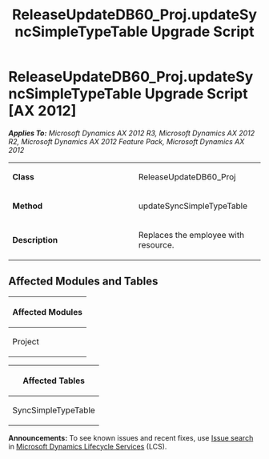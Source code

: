 ﻿---
title: ReleaseUpdateDB60_Proj.updateSyncSimpleTypeTable Upgrade Script
TOCTitle: ReleaseUpdateDB60_Proj.updateSyncSimpleTypeTable Upgrade Script
ms:assetid: 2bfa3647-4a64-3cb9-68d9-8eab343e5de4
ms:mtpsurl: https://msdn.microsoft.com/en-us/library/JJ735955(v=AX.60)
ms:contentKeyID: 49707373
ms.date: 05/18/2015
mtps_version: v=AX.60
---

# ReleaseUpdateDB60\_Proj.updateSyncSimpleTypeTable Upgrade Script [AX 2012]


_**Applies To:** Microsoft Dynamics AX 2012 R3, Microsoft Dynamics AX 2012 R2, Microsoft Dynamics AX 2012 Feature Pack, Microsoft Dynamics AX 2012_

<table>
<colgroup>
<col style="width: 50%" />
<col style="width: 50%" />
</colgroup>
<tbody>
<tr class="odd">
<td><p><strong>Class</strong></p></td>
<td><p>ReleaseUpdateDB60_Proj</p></td>
</tr>
<tr class="even">
<td><p><strong>Method</strong></p></td>
<td><p>updateSyncSimpleTypeTable</p></td>
</tr>
<tr class="odd">
<td><p><strong>Description</strong></p></td>
<td><p>Replaces the employee with resource.</p></td>
</tr>
</tbody>
</table>


## Affected Modules and Tables

<table>
<colgroup>
<col style="width: 100%" />
</colgroup>
<thead>
<tr class="header">
<th><p>Affected Modules</p></th>
</tr>
</thead>
<tbody>
<tr class="odd">
<td><p>Project</p></td>
</tr>
</tbody>
</table>


<table>
<colgroup>
<col style="width: 100%" />
</colgroup>
<thead>
<tr class="header">
<th><p>Affected Tables</p></th>
</tr>
</thead>
<tbody>
<tr class="odd">
<td><p>SyncSimpleTypeTable</p></td>
</tr>
</tbody>
</table>

  
**Announcements:** To see known issues and recent fixes, use [Issue search](http://go.microsoft.com/fwlink/?linkid=389258) in [Microsoft Dynamics Lifecycle Services](http://go.microsoft.com/fwlink/?linkid=306505) (LCS).


